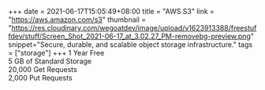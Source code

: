 +++
date = 2021-06-17T15:05:49+08:00
title = "AWS S3"
link = "https://aws.amazon.com/s3"
thumbnail = "https://res.cloudinary.com/wegoatdev/image/upload/v1623913388/freestuffdev/stuff/Screen_Shot_2021-06-17_at_3.02.27_PM-removebg-preview.png"
snippet="Secure, durable, and scalable object storage infrastructure."
tags = ["storage"]
+++
1 Year Free  
5 GB of Standard Storage  
20,000 Get Requests  
2,000 Put Requests
